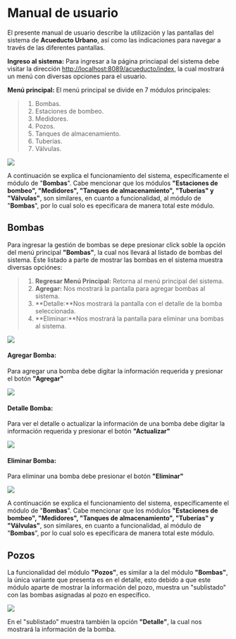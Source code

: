 # Manual de usuario #


El presente manual de usuario describe la utilización y las pantallas del sistema de **Acueducto Urbano**, así como las indicaciones para navegar a través de las diferentes pantallas.

**Ingreso al sistema:** Para ingresar a la página princiapal del sistema debe visitar la dirección [http://localhost:8089/acueducto/index](http://localhost:8089/acueducto/index), la cual mostrará un menú con diversas opciones para el usuario.


**Menú principal:** El menú principal se divide en 7 módulos principales:
> 1. Bombas.
> 2. Estaciones de bombeo.
> 3. Medidores.
> 4. Pozos.
> 5. Tanques de almacenamiento.
> 6. Tuberías.
> 7. Válvulas.

![](http://img18.imageshack.us/img18/4272/menuqj.png)

A continuación se explica el funcionamiento del sistema, específicamente el módulo de "**Bombas**". Cabe mencionar que los módulos **"Estaciones de bombeo", "Medidores", "Tanques de almacenamiento", "Tuberías" y "Válvulas"**, son similares, en cuanto a funcionalidad, al módulo de "**Bombas**", por lo cual solo es epecificara de manera total este módulo.

## Bombas ##

Para ingresar la gestión de bombas se depe presionar click soble la opción del menú principal **"Bombas"**, la cual nos llevará al listado de bombas del sistema. Éste listado a parte de mostrar las bombas en el sistema muestra diversas opciónes:

> 1. **Regresar Menú Principal:** Retorna al menú principal del sistema.
> 2. **Agregar:** Nos mostrará la pantalla para agregar bombas al sistema.
> 3. **Detalle:**Nos mostrará la pantalla con el detalle de la bomba seleccionada.
> 4. **Eliminar:**Nos mostrará la pantalla para eliminar una bombas al sistema.

![](http://imageshack.us/a/img24/4660/litadobombas.png)

#### Agregar Bomba: ####

Para agregar una bomba debe digitar la información requerida y presionar el botón **"Agregar"**

![](http://imageshack.us/a/img13/7577/agregarbomba.png)

#### Detalle Bomba: ####

Para ver el detalle o actualizar la información de una bomba debe digitar la información requerida y presionar el botón **"Actualizar"**

![](http://imageshack.us/a/img20/6899/detallebomba.png)
#### Eliminar Bomba: ####

Para eliminar una bomba debe presionar el botón **"Eliminar"**

![](http://imageshack.us/a/img545/8641/eliminarbomba.png)


A continuación se explica el funcionamiento del sistema, específicamente el módulo de "**Bombas**". Cabe mencionar que los módulos **"Estaciones de bombeo", "Medidores", "Tanques de almacenamiento", "Tuberías" y "Válvulas"**, son similares, en cuanto a funcionalidad, al módulo de "**Bombas**", por lo cual solo es epecificara de manera total este módulo.

## Pozos ##

La funcionalidad del módulo **"Pozos"**, es similar a la del módulo **"Bombas"**, la única variante que presenta es en el detalle, esto debido a que este módulo aparte de mostrar la información del pozo, muestra un "sublistado" con las bombas asignadas al pozo en específico.

![](http://imageshack.us/a/img833/3466/detallepozo.png)

En el "sublistado" muestra también la opción **"Detalle"**, la cual nos mostrará la información de la bomba.

